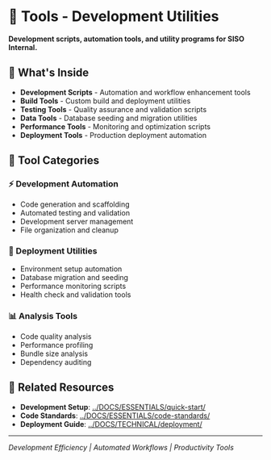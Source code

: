 # 🔧 Tools - Development Utilities

**Development scripts, automation tools, and utility programs for SISO Internal.**

## 📁 **What's Inside**

- **Development Scripts** - Automation and workflow enhancement tools
- **Build Tools** - Custom build and deployment utilities
- **Testing Tools** - Quality assurance and validation scripts
- **Data Tools** - Database seeding and migration utilities
- **Performance Tools** - Monitoring and optimization scripts
- **Deployment Tools** - Production deployment automation

## 🎯 **Tool Categories**

### **⚡ Development Automation**
- Code generation and scaffolding
- Automated testing and validation
- Development server management
- File organization and cleanup

### **🚀 Deployment Utilities**
- Environment setup automation
- Database migration and seeding
- Performance monitoring scripts
- Health check and validation tools

### **📊 Analysis Tools**
- Code quality analysis
- Performance profiling
- Bundle size analysis
- Dependency auditing

## 🔄 **Related Resources**

- **Development Setup**: [../DOCS/ESSENTIALS/quick-start/](../DOCS/ESSENTIALS/quick-start/)
- **Code Standards**: [../DOCS/ESSENTIALS/code-standards/](../DOCS/ESSENTIALS/code-standards/)
- **Deployment Guide**: [../DOCS/TECHNICAL/deployment/](../DOCS/TECHNICAL/deployment/)

---

*Development Efficiency | Automated Workflows | Productivity Tools*
